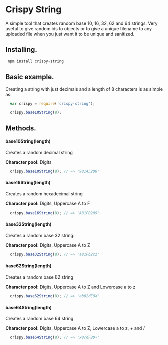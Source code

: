 # Crispy String
A simple tool that creates random base 10, 16, 32, 62 and 64 strings.
Very useful to give random ids to objects or to give a unique filename to
any uploaded file when you just want it to be unique and sanitized.

## Installing.

```
 npm install crispy-string
```

## Basic example.
Creating a string with just decimals and a length of 8 characters is as simple as:

```js
  var crispy = require('crispy-string');

  crispy.base10String(8);
```

## Methods.

#### base10String(length)

Creates a random decimal string

**Character pool:** Digits

```js
  crispy.base10String(8); // => '98145208'
```

#### base16String(length)

Creates a random hexadecimal string

**Character pool:** Digits, Uppercase A to F

```js
  crispy.base16String(8); // => 'A81FB209'
```

#### base32String(length)

Creates a random base 32 string:

**Character pool:** Digits, Uppercase A to Z

```js
  crispy.base32String(8); // => 'a81Fb2cz'
```

#### base62String(length)

Creates a random base 62 string

**Character pool:** Digits, Uppercase A to Z and Lowercase a to z

```js
  crispy.base62String(8); // => 'ab82dE0X'
```

#### base64String(length)

Creates a random base 64 string

**Character pool:** Digits, Uppercase A to Z, Lowercase a to z, + and /

```js
  crispy.base64String(8); // => 'x8/dFB0+'
```
